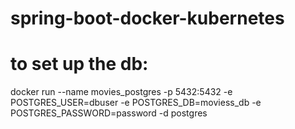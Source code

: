 # spring-boot-docker-kubernetes

# to set up the db:

docker run --name movies_postgres -p 5432:5432 -e POSTGRES_USER=dbuser -e POSTGRES_DB=moviess_db -e POSTGRES_PASSWORD=password -d postgres

